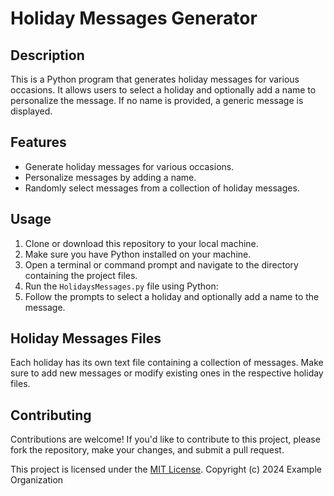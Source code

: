 # Holiday Messages Generator
## Description
This is a Python program that generates holiday messages for various occasions. It allows users to select a holiday and optionally add a name to personalize the message. If no name is provided, a generic message is displayed.

## Features
- Generate holiday messages for various occasions.
- Personalize messages by adding a name.
- Randomly select messages from a collection of holiday messages.

## Usage
1. Clone or download this repository to your local machine.
2. Make sure you have Python installed on your machine.
3. Open a terminal or command prompt and navigate to the directory containing the project files.
4. Run the `HolidaysMessages.py` file using Python:
5. Follow the prompts to select a holiday and optionally add a name to the message.

## Holiday Messages Files
Each holiday has its own text file containing a collection of messages. Make sure to add new messages or modify existing ones in the respective holiday files.

## Contributing
Contributions are welcome! If you'd like to contribute to this project, please fork the repository, make your changes, and submit a pull request.

This project is licensed under the [MIT License](LICENSE).
Copyright (c) 2024 Example Organization
